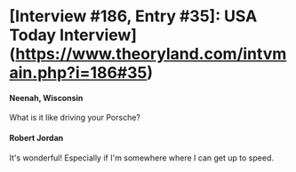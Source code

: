 # [Interview #186, Entry #35]: USA Today Interview](https://www.theoryland.com/intvmain.php?i=186#35)

#### Neenah, Wisconsin

What is it like driving your Porsche?

#### Robert Jordan

It's wonderful! Especially if I'm somewhere where I can get up to speed.

